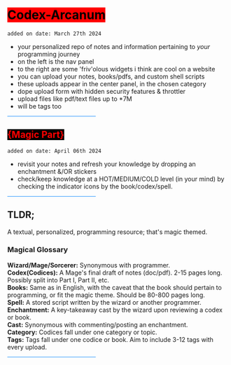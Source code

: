 <link rel="stylesheet" type="text/css" href="css/style.css" />

# <span style="color:black;background-color:#ff0000;">Codex-Arcanum <br><sup>

    added on date: March 27th 2024

- your personalized repo of notes and information pertaining to <em>your</em> programming journey
- on the left is the nav panel
- to the right are some 'friv'olous widgets i think are cool on a website
- you can upload your notes, books/pdfs, and custom shell scripts
- these uploads appear in the center panel, in the chosen category
- dope upload form with hidden security features & throttler
- upload files like pdf/text files up to \*7M
- will be tags too

<hr style="width:40%;background-color:dodgerblue">

## <span style="color:#ff0000;background-color:black">{Magic Part}</span>

    added on date: April 06th 2024

- revisit your notes and refresh your knowledge by dropping an enchantment &/OR stickers
- check/keep knowledge at a HOT/MEDIUM/COLD level (in your mind) by checking the indicator icons by the book/codex/spell.

<hr style="width:40%;background-color:dodgerblue">

## TLDR;

A textual, personalized, programming resource; that's magic themed.

### Magical Glossary

<b>Wizard/Mage/Sorcerer:</b> Synonymous with programmer.<br>
<b>Codex(Codices):</b> A Mage's final draft of notes (doc/pdf). 2-15 pages long. Possibly split into Part I, Part II, etc.<br>
<b>Books:</b> Same as in English, with the caveat that the book should pertain to programming, or fit the magic theme. Should be 80-800 pages long.<br>
<b>Spell:</b> A stored script written by the wizard or another programmer.<br>
<b>Enchantment:</b> A key-takeaway cast by the wizard upon reviewing a codex or book.<br>
<b>Cast:</b> Synonymous with commenting/posting an enchantment.<br>
<b>Category:</b> Codices fall under one category or topic.<br>
<b>Tags:</b> Tags fall under one codice or book. Aim to include 3-12 tags with every upload.<br>

<hr style="width:40%;background-color:dodgerblue"><br>

